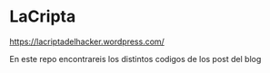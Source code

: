 # LaCripta
https://lacriptadelhacker.wordpress.com/

En este repo encontrareis los distintos codigos de los post del blog
